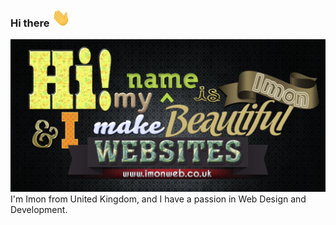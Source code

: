 ### Hi there <img src="https://github.com/imonweb/imonweb/blob/main/wave.gif" width="30px">
![Design and Development](https://github.com/imonweb/imonweb/blob/main/imon.jpg)
I'm Imon from United Kingdom, and I have a passion in Web Design and Development. 

